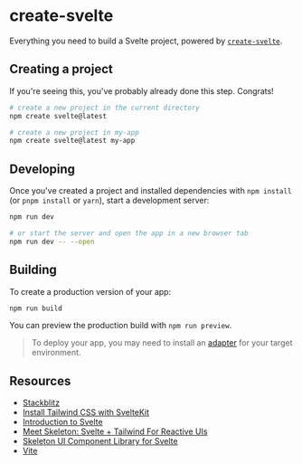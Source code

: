 # create-svelte

Everything you need to build a Svelte project, powered by [`create-svelte`](https://github.com/sveltejs/kit/tree/master/packages/create-svelte).

## Creating a project

If you're seeing this, you've probably already done this step. Congrats!

```bash
# create a new project in the current directory
npm create svelte@latest

# create a new project in my-app
npm create svelte@latest my-app
```

## Developing

Once you've created a project and installed dependencies with `npm install` (or `pnpm install` or `yarn`), start a development server:

```bash
npm run dev

# or start the server and open the app in a new browser tab
npm run dev -- --open
```

## Building

To create a production version of your app:

```bash
npm run build
```

You can preview the production build with `npm run preview`.

> To deploy your app, you may need to install an [adapter](https://kit.svelte.dev/docs/adapters) for your target environment.

## Resources

- [Stackblitz](https://stackblitz.com/edit/sveltejs-kit-template-default-oexfpg)
- [Install Tailwind CSS with SvelteKit](https://tailwindcss.com/docs/guides/sveltekit)
- [Introduction to Svelte](https://kit.svelte.dev/docs/introduction#getting-started)
- [Meet Skeleton: Svelte + Tailwind For Reactive UIs](https://www.smashingmagazine.com/2022/08/skeleton-svelte-tailwind-reactive-uis/)
- [Skeleton UI Component Library for Svelte](https://skeleton.brainandbonesllc.com/)
- [Vite](https://vitejs.dev/guide/ssr.html)

